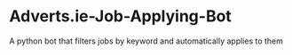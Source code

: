 # Adverts.ie-Job-Applying-Bot
A python bot that filters jobs by keyword and automatically applies to them

